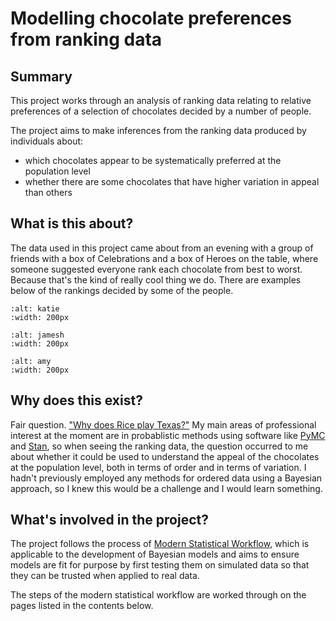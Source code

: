 # Modelling chocolate preferences from ranking data

## Summary
This project works through an analysis of ranking data relating to relative preferences of a selection of chocolates decided by a number of people.

The project aims to make inferences from the ranking data produced by individuals about:
- which chocolates appear to be systematically preferred at the population level
- whether there are some chocolates that have higher variation in appeal than others

## What is this about?
The data used in this project came about from an evening with a group of friends with a box of Celebrations and a box of Heroes on the table, where someone suggested everyone rank each chocolate from best to worst. Because that's the kind of really cool thing we do. There are examples below of the rankings decided by some of the people.

```{image} images/katie_ranks.jpg
:alt: katie
:width: 200px
```

```{image} images/jamesh_ranks.jpg
:alt: jamesh
:width: 200px
```

```{image} images/amy_ranks.jpg
:alt: amy
:width: 200px
```

## Why does this exist?
Fair question. ["Why does Rice play Texas?"](https://en.wikipedia.org/wiki/We_choose_to_go_to_the_Moon) My main areas of professional interest at the moment are in probablistic methods using software like [PyMC](https://www.pymc.io/welcome.html) and [Stan](https://mc-stan.org/), so when seeing the ranking data, the question occurred to me about whether it could be used to understand the appeal of the chocolates at the population level, both in terms of order and in terms of variation. I hadn't previously employed any methods for ordered data using a Bayesian approach, so I knew this would be a challenge and I would learn something.

## What's involved in the project?
The project follows the process of [Modern Statistical Workflow](https://khakieconomics.github.io/2016/08/29/What-is-a-modern-statistical-workflow.html), which is applicable to the development of Bayesian models and aims to ensure models are fit for purpose by first testing them on simulated data so that they can be trusted when applied to real data.

The steps of the modern statistical workflow are worked through on the pages listed in the contents below.

```{tableofcontents}
```
